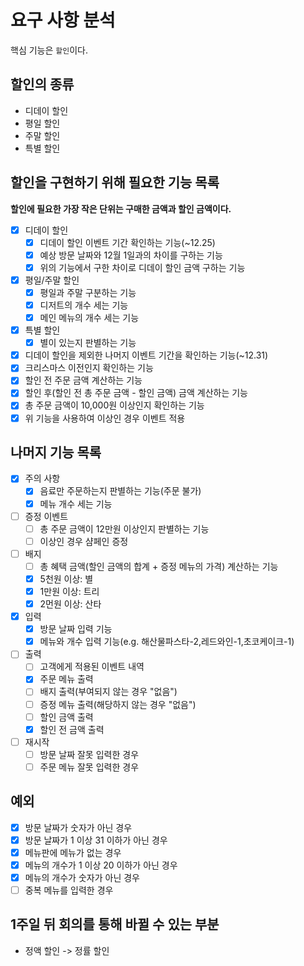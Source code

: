 # 요구 사항 분석
핵심 기능은 `할인`이다.

## 할인의 종류
- 디데이 할인
- 평일 할인
- 주말 할인
- 특별 할인

## 할인을 구현하기 위해 필요한 기능 목록
**할인에 필요한 가장 작은 단위는 구매한 금액과 할인 금액이다.**
- [x] 디데이 할인
  - [x] 디데이 할인 이벤트 기간 확인하는 기능(~12.25)
  - [x] 예상 방문 날짜와 12월 1일과의 차이를 구하는 기능
  - [x] 위의 기능에서 구한 차이로 디데이 할인 금액 구하는 기능
- [x] 평일/주말 할인
  - [x] 평일과 주말 구분하는 기능
  - [x] 디저트의 개수 세는 기능
  - [x] 메인 메뉴의 개수 세는 기능
- [x] 특별 할인
  - [x] 별이 있는지 판별하는 기능
- [x] 디데이 할인을 제외한 나머지 이벤트 기간을 확인하는 기능(~12.31)
- [x] 크리스마스 이전인지 확인하는 기능
- [x] 할인 전 주문 금액 계산하는 기능
- [x] 할인 후(할인 전 총 주문 금액 - 할인 금액) 금액 계산하는 기능
- [x] 총 주문 금액이 10,000원 이상인지 확인하는 기능
- [x] 위 기능을 사용하여 이상인 경우 이벤트 적용

## 나머지 기능 목록
- [x] 주의 사항
  - [x] 음료만 주문하는지 판별하는 기능(주문 불가)
  - [x] 메뉴 개수 세는 기능
- [ ] 증정 이벤트
  - [ ] 총 주문 금액이 12만원 이상인지 판별하는 기능
  - [ ] 이상인 경우 샴페인 증정
- [ ] 배지
  - [ ] 총 혜택 금액(할인 금액의 합계 + 증정 메뉴의 가격) 계산하는 기능
  - [x] 5천원 이상: 별
  - [x] 1만원 이상: 트리
  - [x] 2먼원 이상: 산타
- [x] 입력
  - [x] 방문 날짜 입력 기능
  - [x] 메뉴와 개수 입력 기능(e.g. 해산물파스타-2,레드와인-1,초코케이크-1)
- [ ] 출력
  - [ ] 고객에게 적용된 이벤트 내역
  - [x] 주문 메뉴 출력
  - [ ] 배지 출력(부여되지 않는 경우 "없음")
  - [ ] 증정 메뉴 출력(해당하지 않는 경우 "없음")
  - [ ] 할인 금액 출력
  - [x] 할인 전 금액 출력
- [ ] 재시작
  - [ ] 방문 날짜 잘못 입력한 경우
  - [ ] 주문 메뉴 잘못 입력한 경우

## 예외
- [x] 방문 날짜가 숫자가 아닌 경우
- [x] 방문 날짜가 1 이상 31 이하가 아닌 경우
- [x] 메뉴판에 메뉴가 없는 경우
- [x] 메뉴의 개수가 1 이상 20 이하가 아닌 경우 
- [x] 메뉴의 개수가 숫자가 아닌 경우
- [ ] 중복 메뉴를 입력한 경우

## 1주일 뒤 회의를 통해 바뀔 수 있는 부분
- 정액 할인 -> 정률 할인